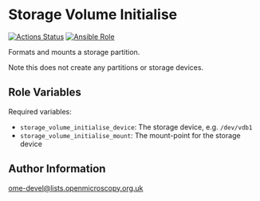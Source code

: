 Storage Volume Initialise
=========================

[![Actions Status](https://github.com/ome/ansible-role-storage-volume-initialise/workflows/Molecule/badge.svg)](https://github.com/ome/ansible-role-storage-volume-initialise/actions)
[![Ansible Role](https://img.shields.io/badge/ansible--galaxy-storage_volume_initialise-blue.svg)](https://galaxy.ansible.com/ui/standalone/roles/ome/storage_volume_initialise/)


Formats and mounts a storage partition.

Note this does not create any partitions or storage devices.


Role Variables
--------------

Required variables:

- `storage_volume_initialise_device`: The storage device, e.g. `/dev/vdb1`
- `storage_volume_initialise_mount`: The mount-point for the storage device


Author Information
------------------

ome-devel@lists.openmicroscopy.org.uk
